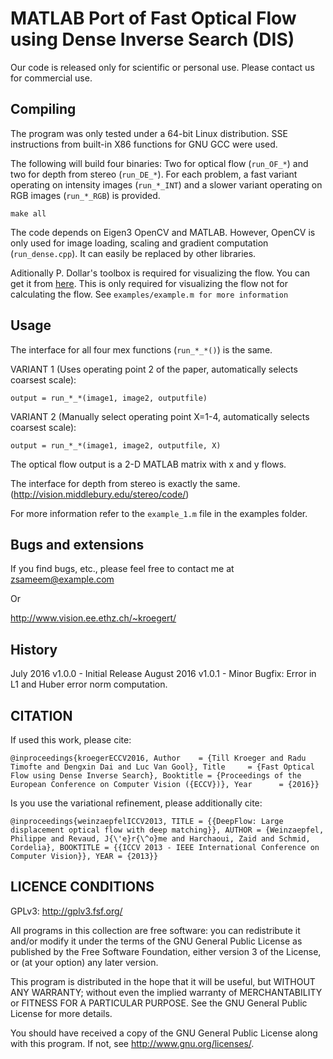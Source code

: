 # MATLAB Port of Fast Optical Flow using Dense Inverse Search (DIS) #

Our code is released only for scientific or personal use.
Please contact us for commercial use.
  
## Compiling ##

The program was only tested under a 64-bit Linux distribution.
SSE instructions from built-in X86 functions for GNU GCC were used.

The following will build four binaries: 
Two for optical flow (`run_OF_*`) and two for depth from stereo (`run_DE_*`).
For each problem, a fast variant operating on intensity images (`run_*_INT`) and 
a slower variant operating on RGB images (`run_*_RGB`) is provided.

```
make all
```

The code depends on Eigen3 OpenCV and MATLAB. However, OpenCV is only used for image loading, 
scaling and gradient computation (`run_dense.cpp`). It can easily be replaced by other libraries.
      
Aditionally P. Dollar's toolbox is required for visualizing the flow. You can get it from [here](https://pdollar.github.io/toolbox/). This is only required for visualizing the flow not for calculating the flow. See `examples/example.m for more information`

      
## Usage ##
The interface for all four mex functions (`run_*_*()`) is the same.

VARIANT 1 (Uses operating point 2 of the paper, automatically selects coarsest scale):

` output = run_*_*(image1, image2, outputfile) `


VARIANT 2 (Manually select operating point X=1-4, automatically selects coarsest scale):

` output = run_*_*(image1, image2, outputfile, X) `


The optical flow output is a 2-D MATLAB matrix with x and y flows.

The interface for depth from stereo is exactly the same. 
(http://vision.middlebury.edu/stereo/code/)

For more information refer to the ` example_1.m ` file in the examples folder.
## Bugs and extensions ##

If you find bugs, etc., please feel free to contact me at <zsameem@example.com>

Or

http://www.vision.ee.ethz.ch/~kroegert/

## History ##

July 2016 	v1.0.0 - Initial Release
August 2016 	v1.0.1 - Minor Bugfix: Error in L1 and Huber error norm computation.

## CITATION ##

If used this work, please cite:

`@inproceedings{kroegerECCV2016,
   Author    = {Till Kroeger and Radu Timofte and Dengxin Dai and Luc Van Gool},
   Title     = {Fast Optical Flow using Dense Inverse Search},
   Booktitle = {Proceedings of the European Conference on Computer Vision ({ECCV})},
   Year      = {2016}} `

Is you use the variational refinement, please additionally cite:

` @inproceedings{weinzaepfelICCV2013,
    TITLE = {{DeepFlow: Large displacement optical flow with deep matching}},
    AUTHOR = {Weinzaepfel, Philippe and Revaud, J{\'e}r{\^o}me and Harchaoui, Zaid and Schmid, Cordelia},
    BOOKTITLE = {{ICCV 2013 - IEEE International Conference on Computer Vision}},
    YEAR = {2013}} `



## LICENCE CONDITIONS ##

GPLv3: http://gplv3.fsf.org/

All programs in this collection are free software: 
you can redistribute it and/or modify
it under the terms of the GNU General Public License as published by
the Free Software Foundation, either version 3 of the License, or
(at your option) any later version.

This program is distributed in the hope that it will be useful,
but WITHOUT ANY WARRANTY; without even the implied warranty of
MERCHANTABILITY or FITNESS FOR A PARTICULAR PURPOSE.  See the
GNU General Public License for more details.

You should have received a copy of the GNU General Public License
along with this program.  If not, see <http://www.gnu.org/licenses/>.
